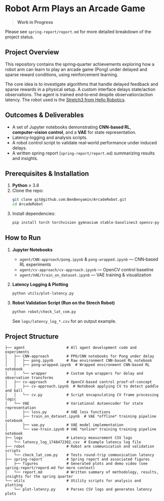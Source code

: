 # Robot Arm Plays an Arcade Game

> **Work in Progress**

Please see `spring-report/report.md` for more detailed breakdown of the project status.

## Project Overview
This repository contains the spring‑quarter achievements exploring how a robot arm can learn to play an arcade game (Pong) under delayed and sparse reward conditions, using reinforcement learning.

The core idea is to investigate algorithms that handle delayed feedback and sparse rewards in a physical setup. A custom interface delays state/action observations. The agent is trained end‑to‑end despite observation/action latency.
The robot used is the [Stretch3 from Hello Robotics](https://hello-robot.com/stretch-3-product).

## Outcomes & Deliverables
- A set of Jupyter notebooks demonstrating **CNN‑based RL**, **computer‑vision control**, and a **VAE** for state representation.  
- Latency‑logging and analysis scripts.  
- A robot control script to validate real‑world performance under induced delays.  
- A written spring report (`spring-report/report.md`) summarizing results and insights.

## Prerequisites & Installation
1. **Python** ≥ 3.8  
2. Clone the repo:
   ```bash
   git clone git@github.com:BenBenyamin/ArcadeRobot.git
   cd ArcadeRobot
   ```
3. Install dependencies:
   ```bash
   pip install torch torchvision gymnasium stable-baselines3 opencv-python matplotlib pandas jupyterlab ale_py
   ```

## How to Run
1. **Jupyter Notebooks**  

   - `agent/CNN-approach/pong.ipynb` & `pong-wrapped.ipynb` — CNN‑based RL experiments  
   - `agent/cv-approach/cv-approach.ipynb` — OpenCV control baseline  
   - `agent/VAE/train_on_dataset.ipynb` — VAE training & visualization  

2. **Latency Logging & Plotting**  
   ```bash
   python utils/plot-latency.py
   ```

3. **Robot Validation Script (Run on the Strech Robot)**  
   ```bash
   python robot/check_lat_com.py
   ```
   See `logs/latency_log_*.csv` for an output example.

## Project Structure

```plaintext
├── agent                   # All agent development code and experiments
│   ├── CNN-approach        # PPO/CNN notebooks for Pong under delay
│   │   ├── pong.ipynb      # Raw environment CNN-based RL notebook
│   │   ├── pong-wrapped.ipynb  # Wrapped environment CNN-based RL notebook
│   │   └── wrapper         # Custom Gym wrappers for delay and observation transforms
│   ├── cv-approach         # OpenCV-based control proof-of-concept
│   │   ├── cv-approach.ipynb  # Notebook applying CV to detect paddle and ball
│   │   └── cv.py           # Script encapsulating CV frame processing logic
│   └── VAE                 # Variational Autoencoder for state representation
│       ├── loss.py         # VAE loss functions
│       ├── train_on_dataset.ipynb  # VAE *offline* training pipeline notebook
│       ├── vae.py          # VAE model implementation
│       └── vae-train.ipynb # VAE *online* training training pipeline notebook
├── logs                    # Latency measurement CSV logs
│   └── latency_log_1748472382.csv  # Example latency log file
├── robot                   # Robot arm communication and validation scripts
│   └── check_lat_com.py    # Tests round-trip communication latency
├── spring-report           # Spring report and associated figures
│   ├── figures             # Generated plots and demo video (see spring-report/repord.md for more context)
│   └── report.md           # Written summary of methodology, results, insights for the spring quarter
└── utils                   # Utility scripts for analysis and plotting
    └── plot-latency.py     # Parses CSV logs and generates latency plots
```

